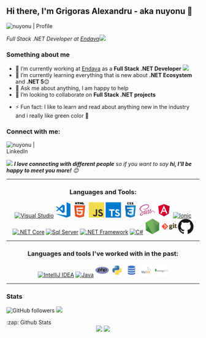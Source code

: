 ## Hi there, I'm Grigoras Alexandru - aka nuyonu 👋

![nuyonu | Profile](https://github.com/nuyonu/nuyonu/workflows/nuyonu%20%7C%20Profile/badge.svg)

<p><em>Full Stack .NET Developer at <a href="https://www.endava.com/">Endava</a><img src="https://media.giphy.com/media/WUlplcMpOCEmTGBtBW/giphy.gif" width="30"> 
</em></p>

### Something about me

- 🔭 I’m currently working at [Endava][workingCompany] as a **Full Stack .NET Developer** <img src="https://media.giphy.com/media/WUlplcMpOCEmTGBtBW/giphy.gif" width="30">  
- 🌱 I’m currently learning everything that is new about **.NET Ecosystem** and **.NET 5**😊
- 💬 Ask me about anything, I am happy to help
- 👯 I’m looking to collaborate on **Full Stack .NET projects**
<!-- - 🥅 2020 Goals: Work on my projects and contribute more to Open Source projects -->
- ⚡ Fun fact: I like to learn and read about anything new in the industry and i really like green color 💚

### Connect with me:
[<img align="left" alt="nuyonu | LinkedIn" width="100px" src="https://camo.githubusercontent.com/96683fb94f1925109397c012fc649ae7936a7b4b/68747470733a2f2f696d672e736869656c64732e696f2f62616467652f6c696e6b6564696e2d2532333030373742352e7376673f267374796c653d666f722d7468652d6261646765266c6f676f3d6c696e6b6564696e266c6f676f436f6c6f723d7768697465" />][linkedin]

<br/>
<br/>

<img src="https://media.giphy.com/media/LnQjpWaON8nhr21vNW/giphy.gif" width="60"> <em><b>I love connecting with different people</b> so if you want to say <b>hi, I'll be happy to meet you more!</b> 😊</em>

---

<div align="center">
  
### Languages and Tools:

[<img alt="Visual Studio" width="40px" src="https://visualstudio.microsoft.com/wp-content/uploads/2019/06/BrandVisualStudioWin2019-3.svg"/>][linkedin]
[<img alt="Visual Studio Code" width="40px" src="https://raw.githubusercontent.com/github/explore/80688e429a7d4ef2fca1e82350fe8e3517d3494d/topics/visual-studio-code/visual-studio-code.png" />][linkedin]
[<img alt="HTML5" width="40px" src="https://raw.githubusercontent.com/github/explore/80688e429a7d4ef2fca1e82350fe8e3517d3494d/topics/html/html.png" />][linkedin]
[<img alt="JavaScript" width="40px" src="https://raw.githubusercontent.com/github/explore/80688e429a7d4ef2fca1e82350fe8e3517d3494d/topics/javascript/javascript.png" />][linkedin]
[<img alt="TypeScript" width="40px" src="https://raw.githubusercontent.com/github/explore/80688e429a7d4ef2fca1e82350fe8e3517d3494d/topics/typescript/typescript.png" />][linkedin]
[<img alt="CSS3" width="40px" src="https://raw.githubusercontent.com/github/explore/80688e429a7d4ef2fca1e82350fe8e3517d3494d/topics/css/css.png" />][linkedin]
[<img alt="Sass" width="40px" src="https://raw.githubusercontent.com/github/explore/80688e429a7d4ef2fca1e82350fe8e3517d3494d/topics/sass/sass.png" />][linkedin]
[<img alt="Angular" width="40px" src="https://raw.githubusercontent.com/github/explore/80688e429a7d4ef2fca1e82350fe8e3517d3494d/topics/angular/angular.png" />][linkedin]
[<img alt="Ionic" width="40px" src="https://ionicframework.com/img/meta/logo.png" />][linkedin]
[<img alt=".NET Core" width="40px" src="https://upload.wikimedia.org/wikipedia/commons/thumb/e/ee/.NET_Core_Logo.svg/512px-.NET_Core_Logo.svg.png" />][linkedin]
[<img alt="Sql Server" width="40px" src="https://cdn.worldvectorlogo.com/logos/microsoft-sql-server.svg" />][linkedin]
[<img alt=".NET Framework" width="40px" src="https://d1yjjnpx0p53s8.cloudfront.net/styles/logo-thumbnail/s3/072015/ms-.net-framework.jpg?itok=_sHbgY_h" />][linkedin]
[<img alt="C#" width="40px" src="https://upload.wikimedia.org/wikipedia/commons/thumb/7/7a/C_Sharp_logo.svg/150px-C_Sharp_logo.svg.png" />][linkedin]
[<img alt="Node.js" width="40px" src="https://raw.githubusercontent.com/github/explore/80688e429a7d4ef2fca1e82350fe8e3517d3494d/topics/nodejs/nodejs.png" />][linkedin]
[<img alt="Git" width="40px" src="https://raw.githubusercontent.com/github/explore/80688e429a7d4ef2fca1e82350fe8e3517d3494d/topics/git/git.png" />][linkedin]
[<img alt="GitHub" width="40px" src="https://raw.githubusercontent.com/github/explore/78df643247d429f6cc873026c0622819ad797942/topics/github/github.png" />][linkedin]

</div>

---

<div align="center">

### Languages and tools I've worked with in the past:

[<img alt="IntelliJ IDEA" width="35px" src="https://dashboard.snapcraft.io/site_media/appmedia/2017/11/icon_CE_256_2Qe5uEl.png" />][mycinema]
[<img alt="Java" width="35px" src="https://www.crystalmind.ro/wp-content/uploads/2019/08/Java_logo_icon.jpg" />][mycinema]
[<img alt="PHP" width="35px" src="https://raw.githubusercontent.com/github/explore/ccc16358ac4530c6a69b1b80c7223cd2744dea83/topics/php/php.png" />][teask]
[<img alt="Python" width="35px" src="https://raw.githubusercontent.com/github/explore/80688e429a7d4ef2fca1e82350fe8e3517d3494d/topics/python/python.png" />][linkedin]
[<img alt="SQL" width="35px" src="https://raw.githubusercontent.com/github/explore/80688e429a7d4ef2fca1e82350fe8e3517d3494d/topics/sql/sql.png" />][teask]
[<img alt="MySQL" width="35px" src="https://raw.githubusercontent.com/github/explore/80688e429a7d4ef2fca1e82350fe8e3517d3494d/topics/mysql/mysql.png" />][teask]
[<img alt="MongoDB" width="35px" src="https://raw.githubusercontent.com/github/explore/80688e429a7d4ef2fca1e82350fe8e3517d3494d/topics/mongodb/mongodb.png" />][mycinema]

</div>

---

### Stats

![GitHub followers](https://img.shields.io/github/followers/nuyonu?label=Followers&style=social)
![](https://visitor-badge.glitch.me/badge?page_id=nuyonu)

<summary>:zap: Github Stats</summary>

<div align="center">

<img align="" height='130px' src="https://github-readme-stats.vercel.app/api?username=nuyonu&hide_title=true&show_icons=true&include_all_commits=true&line_height=21&bg_color=0,00a30b,00cc0e,73FA79&theme=graywhite" />
<img align="" height='130px' src="https://github-readme-stats.vercel.app/api/top-langs/?username=nuyonu&hide_title=true&layout=compact&bg_color=0,73FA79,00cc0e,00a30b&theme=graywhite" />

</div>

<!-- <img align="left" alt="nuyonu's Github Stats" src="https://github-readme-stats.codestackr.vercel.app/api?username=nuyonu&show_icons=true&hide_border=true" /> -->

[linkedin]: https://www.linkedin.com/in/alexandru-ionel-grigoras-054042115/
[mycinema]: https://github.com/nuyonu/MyCinema
[teask]: https://github.com/nuyonu/TW_TeaSk

[workingCompany]: https://www.endava.com/
